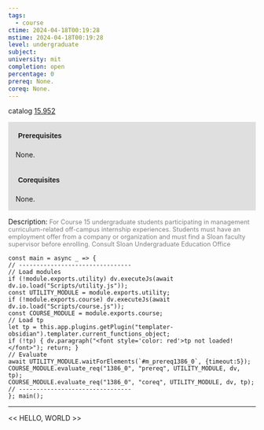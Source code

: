 ```yaml
---
tags:
  - course
ctime: 2024-04-18T00:19:28
mstime: 2024-04-18T00:19:28
level: undergraduate
subject: 
university: mit
completion: open
percentage: 0
prereq: None.
coreq: None.
---
```


catalog [15.952](http://student.mit.edu/catalog/m15c.html#15.952)

<span style="display: block; padding: 15px; background-color: rgb(100, 100, 100, 0.2);"><font id="m_prereq1386_0" style="display: block; font-family: Arial, sans-serif; font-weight: bold; padding: 5px">Prerequisites</font><br><span id="prereq1386_0">None.</span></span>
<span style="display: block; padding: 15px; background-color: rgb(100, 100, 100, 0.2);"><font id="m_coreq1386_0" style="display: block; font-family: Arial, sans-serif; font-weight: bold; padding: 5px">Corequisites</font><br><span id="coreq1386_0">None.</span></span>

<font style="">Description:</font>
<font style="color: grey; font-size: 0.8rem;">For Course 15 undergraduate students participating in management curriculum-related off-campus internship experiences. Students must have an employment offer from a company or organization and must find a Sloan faculty supervisor before enrolling. Consult Sloan Undergraduate Education Office</font>

```dataviewjs
const main = async _ => {
// --------------------------------
// Load modules
if (!module.exports.utility) dv.executeJs(await dv.io.load("Scripts/utility.js"));
const UTILITY_MODULE = module.exports.utility;
if (!module.exports.course) dv.executeJs(await dv.io.load("Scripts/course.js"));
const COURSE_MODULE = module.exports.course;
// Load tp
let tp = this.app.plugins.getPlugin("templater-obsidian").templater.current_functions_object;
if (!tp) { dv.paragraph("<font style='color: red'>tp not loaded!</font>"); return; }
// Evaluate
await UTILITY_MODULE.waitForElements(`#m_prereq1386_0`, {timeout:5});
COURSE_MODULE.evaluate_req("1386_0", "prereq", UTILITY_MODULE, dv, tp);
COURSE_MODULE.evaluate_req("1386_0", "coreq", UTILITY_MODULE, dv, tp);
// --------------------------------
}; main();
```

---

<< HELLO, WORLD >>
